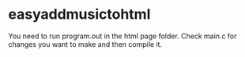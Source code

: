 # easyaddmusictohtml
You need to run program.out in the html page folder.
Check main.c for changes you want to make and then compile it.
